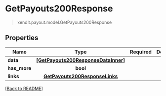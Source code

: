 # GetPayouts200Response
> xendit.payout.model.GetPayouts200Response


## Properties
| Name | Type | Required | Description | Examples |
|------------|:-------------:|:-------------:|-------------|:-------------:|
| **data** | [**[GetPayouts200ResponseDataInner]**](GetPayouts200ResponseDataInner.md) | |   |  |
| **has_more** | **bool** | |   |  |
| **links** | [**GetPayouts200ResponseLinks**](GetPayouts200ResponseLinks.md) | |   |  |


[[Back to README]](../../README.md)


